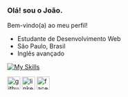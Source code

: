 ### Olá! sou o João.
Bem-vindo(a) ao meu perfil!

- Estudante de Desenvolvimento Web
- São Paulo, Brasil
- Inglês avançado

[![My Skills](https://skillicons.dev/icons?i=html,css,js)](https://github.com/Paiva2)

[<img src='https://cdn.jsdelivr.net/npm/simple-icons@3.0.1/icons/github.svg' alt='github' height='30'>](https://github.com/Paiva2)  [<img src='https://cdn.jsdelivr.net/npm/simple-icons@3.0.1/icons/linkedin.svg' alt='linkedin' height='30'>](https://www.linkedin.com/in/joao-vitor-de-paiva//)  [<img src='https://cdn.jsdelivr.net/npm/simple-icons@3.0.1/icons/facebook.svg' alt='facebook' height='30'>](https://www.facebook.com/p41v4/)  

